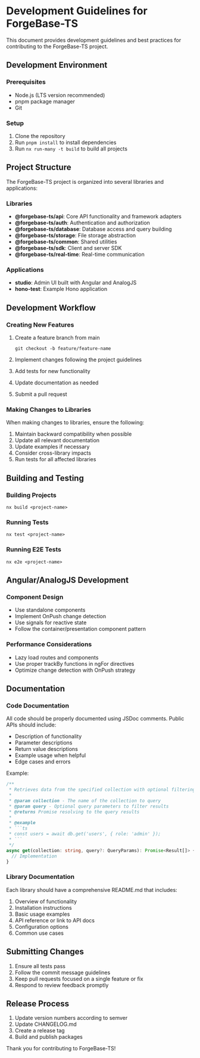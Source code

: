 # Development Guidelines for ForgeBase-TS

This document provides development guidelines and best practices for contributing to the ForgeBase-TS project.

## Development Environment

### Prerequisites

- Node.js (LTS version recommended)
- pnpm package manager
- Git

### Setup

1. Clone the repository
2. Run `pnpm install` to install dependencies
3. Run `nx run-many -t build` to build all projects

## Project Structure

The ForgeBase-TS project is organized into several libraries and applications:

### Libraries

- **@forgebase-ts/api**: Core API functionality and framework adapters
- **@forgebase-ts/auth**: Authentication and authorization
- **@forgebase-ts/database**: Database access and query building
- **@forgebase-ts/storage**: File storage abstraction
- **@forgebase-ts/common**: Shared utilities
- **@forgebase-ts/sdk**: Client and server SDK
- **@forgebase-ts/real-time**: Real-time communication

### Applications

- **studio**: Admin UI built with Angular and AnalogJS
- **hono-test**: Example Hono application

## Development Workflow

### Creating New Features

1. Create a feature branch from main

   ```
   git checkout -b feature/feature-name
   ```

2. Implement changes following the project guidelines
3. Add tests for new functionality
4. Update documentation as needed
5. Submit a pull request

### Making Changes to Libraries

When making changes to libraries, ensure the following:

1. Maintain backward compatibility when possible
2. Update all relevant documentation
3. Update examples if necessary
4. Consider cross-library impacts
5. Run tests for all affected libraries

## Building and Testing

### Building Projects

```
nx build <project-name>
```

### Running Tests

```
nx test <project-name>
```

### Running E2E Tests

```
nx e2e <project-name>
```

## Angular/AnalogJS Development

### Component Design

- Use standalone components
- Implement OnPush change detection
- Use signals for reactive state
- Follow the container/presentation component pattern

### Performance Considerations

- Lazy load routes and components
- Use proper trackBy functions in ngFor directives
- Optimize change detection with OnPush strategy

## Documentation

### Code Documentation

All code should be properly documented using JSDoc comments. Public APIs should include:

- Description of functionality
- Parameter descriptions
- Return value descriptions
- Example usage when helpful
- Edge cases and errors

Example:

````typescript
/**
 * Retrieves data from the specified collection with optional filtering
 *
 * @param collection - The name of the collection to query
 * @param query - Optional query parameters to filter results
 * @returns Promise resolving to the query results
 *
 * @example
 * ```ts
 * const users = await db.get('users', { role: 'admin' });
 * ```
 */
async get(collection: string, query?: QueryParams): Promise<Result[]> {
  // Implementation
}
````

### Library Documentation

Each library should have a comprehensive README.md that includes:

1. Overview of functionality
2. Installation instructions
3. Basic usage examples
4. API reference or link to API docs
5. Configuration options
6. Common use cases

## Submitting Changes

1. Ensure all tests pass
2. Follow the commit message guidelines
3. Keep pull requests focused on a single feature or fix
4. Respond to review feedback promptly

## Release Process

1. Update version numbers according to semver
2. Update CHANGELOG.md
3. Create a release tag
4. Build and publish packages

Thank you for contributing to ForgeBase-TS!
